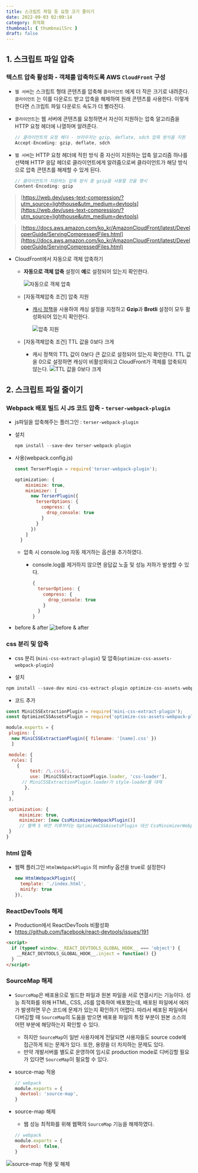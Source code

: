 ```yaml
---
title: 스크립트 파일 등 요청 크기 줄이기
date: 2022-09-03 02:09:14
category: 최적화
thumbnail: { thumbnailSrc }
draft: false
---
```


## 1. 스크립트 파일 압축

### 텍스트 압축 활성화 - 객체를 압축하도록 AWS `CloudFront` 구성

- `웹 서버`는 스크립트 형태 콘텐츠를 압축해 `클라이언트` 에게 더 작은 크기로 내려준다. `클라이언트` 는 이를 다운로드 받고 압축을 해제하여 원래 콘텐츠를 사용한다. 이렇게 한다면 스크립트 파일 다운로드 속도가 더 빨라진다.
- `클라이언트`는 웹 서버에 콘텐츠를 요청하면서 자신이 지원하는 압축 알고리즘을 HTTP 요청 헤더에 나열하며 알려준다.

  ```jsx
  // 클라이언트의 요청 헤더 - 브라우저는 gzip, deflate, sdch 압축 방식을 지원
  Accept-Encoding: gzip, deflate, sdch
  ```

- `웹 서버`는 HTTP 요청 헤더에 적힌 방식 중 자신이 지원하는 압축 알고리즘 하나를 선택해 HTTP 응답 헤더로 클라이언트에게 알려줌으로써 클라이언트가 해당 방식으로 압축 콘텐츠를 해제할 수 있게 된다.

  ```jsx
  // 클라이언트가 지원하는 압축 방식 중 gzip을 사용할 것을 명시
  Content-Encoding: gzip
  ```

> [https://web.dev/uses-text-compression/?utm_source=lighthouse&utm_medium=devtools](https://web.dev/uses-text-compression/?utm_source=lighthouse&utm_medium=devtools)

> [https://docs.aws.amazon.com/ko_kr/AmazonCloudFront/latest/DeveloperGuide/ServingCompressedFiles.html](https://docs.aws.amazon.com/ko_kr/AmazonCloudFront/latest/DeveloperGuide/ServingCompressedFiles.html)

- CloudFront에서 자동으로 객체 압축하기

  - **자동으로 객체 압축** 설정이 **예**로 설정되어 있는지 확인한다.

    ![자동으로 객체 압축](../image/p1.png)

  - [자동객체압축 조건] 압축 지원

    - [캐시 정책](https://docs.aws.amazon.com/ko_kr/AmazonCloudFront/latest/DeveloperGuide/controlling-the-cache-key.html)을 사용하여 캐싱 설정을 지정하고 **Gzip**과 **Brotli** 설정이 모두 활성화되어 있는지 확인한다.

      ![압축 지원](../image/p2.png)

  - [자동객체압축 조건] TTL 값을 0보다 크게

    - 캐시 정책의 TTL 값이 0보다 큰 값으로 설정되어 있는지 확인한다. TTL 값을 0으로 설정하면 캐싱이 비활성화되고 CloudFront가 객체를 압축되지 않는다.
      ![TTL 값을 0보다 크게](../image/p3.png)

## 2. 스크립트 파일 줄이기

### Webpack 배포 빌드 시 JS 코드 압축 - `terser-webpack-plugin`

- js파일을 압축해주는 플러그인 : `terser-webpack-plugin`
- 설치

  ```jsx
  npm install --save-dev terser-webpack-plugin
  ```

- 사용(webpack.config.js)

  ```jsx
  const TerserPlugin = require('terser-webpack-plugin');

  optimization: {
      minimize: true,
      minimizer: [
        new TerserPlugin({
          terserOptions: {
            compress: {
              drop_console: true
            }
          }
        })
      ]
    }
  ```

  - 압축 시 console.log 자동 제거하는 옵션을 추가하였다.

    - console.log를 제거하지 않으면 응답값 노출 및 성능 저하가 발생할 수 있다.

      ```jsx
      {
        terserOptions: {
          compress: {
            drop_console: true
          }
        }
      }
      ```

- before & after
  ![before & after](../image/p4.jpg)

### css 분리 및 압축

- css 분리 (`mini-css-extract-plugin`) 및 압축(`optimize-css-assets-webpack-plugin`)

- 설치

```jsx
npm install --save-dev mini-css-extract-plugin optimize-css-assets-webpack-plugin
```

- 코드 추가

```jsx
const MiniCSSExtractionPlugin = require('mini-css-extract-plugin');
const OptimizeCSSAssetsPlugin = require('optimize-css-assets-webpack-plugin');

module.exports = {
 plugins: [
  new MiniCSSExtractionPlugin({ filename: '[name].css' })
  ]

 module: {
  rules: [
    {
         test: /\.css$/i,
         use: [MiniCSSExtractionPlugin.loader, 'css-loader'],
      // MiniCSSExtractionPlugin.loader가 style-loader를 대체
       },
  ]
 },

 optimization: {
     minimize: true,
     minimizer: [new CssMinimizerWebpackPlugin()]
     // 웹팩 5 버전 이후부터는 OptimizeCSSAssetsPlugin 대신 CssMinimizerWebpackPlugin 사용이 권장됨
 }
}
```

### html 압축

- 웹팩 플러그인 `HtmlWebpackPlugin` 의 minfiy 옵션을 true로 설정한다

  ```jsx
  new HtmlWebpackPlugin({
    template: './index.html',
    minify: true
  }),
  ```

### ReactDevTools 해제

- Production에서 ReactDevTools 비활성화
- <https://github.com/facebook/react-devtools/issues/191>

```html
<script>
  if (typeof window.__REACT_DEVTOOLS_GLOBAL_HOOK__ === 'object') {
    __REACT_DEVTOOLS_GLOBAL_HOOK__.inject = function() {}
  }
</script>
```

### SourceMap 해제

- `SourceMap`은 배포용으로 빌드한 파일과 원본 파일을 서로 연결시키는 기능이다. 성능 최적화를 위해 HTML, CSS, JS를 압축하여 배포했는데, 배포된 파일에서 에러가 발생하면 무슨 코드에 문제가 있는지 확인하기 어렵다. 따라서 배포된 파일에서 디버깅할 때 `SourceMap`의 도움을 받으면 배포용 파일의 특정 부분이 원본 소스의 어떤 부분에 해당하는지 확인할 수 있다.

  - 하지만 `SourceMap`이 일반 사용자에게 전달되면 사용자들도 source code에 접근하게 되는 문제가 있다. 또한, 용량을 더 차지하는 문제도 있다.
  - 만약 개발서버를 별도로 운영하여 임시로 production mode로 디버깅할 필요가 있다면 `SourceMap`이 필요할 수 있다.

- source-map 적용

  ```jsx
  // webpack
  module.exports = {
    devtool: 'source-map',
  }
  ```

- source-map 해제

  - 웹 성능 최적화를 위해 웹팩의 `SourceMap` 기능을 해제하였다.

  ```jsx
  // webpack
  module.exports = {
    devtool: false,
  }
  ```

![source-map 적용 및 해제](../image/p15.jpg)
